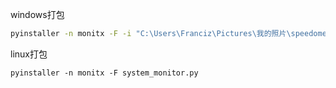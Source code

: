 windows打包

```bash
pyinstaller -n monitx -F -i "C:\Users\Franciz\Pictures\我的照片\speedometer.ico" .\system_monitor.py -p .\common.py -p .\process_monitor.py --distpath=E:\WORK\测试工具\性能监控工具
```

linux打包

```shell
pyinstaller -n monitx -F system_monitor.py
```
